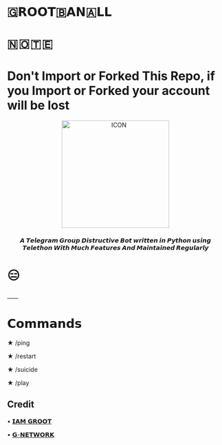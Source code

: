 # 🇬𝗥𝗢𝗢𝗧🇧𝗔𝗡🇦𝗟𝗟 
# 🇳 🇴 🇹 🇪 
# Don't Import or Forked This Repo, if you Import or Forked your account will be lost

<p align="center"><img src="https://te.legra.ph/file/1a600ff2a12b3e15cc708.jpg" alt="ICON" width="250" height="250"/></p>


<h4 align="center">
    𝘼 𝙏𝙚𝙡𝙚𝙜𝙧𝙖𝙢 𝙂𝙧𝙤𝙪𝙥 𝘿𝙞𝙨𝙩𝙧𝙪𝙘𝙩𝙞𝙫𝙚 𝘽𝙤𝙩 𝙬𝙧𝙞𝙩𝙩𝙚𝙣 𝙞𝙣 𝙋𝙮𝙩𝙝𝙤𝙣 𝙪𝙨𝙞𝙣𝙜 𝙏𝙚𝙡𝙚𝙩𝙝𝙤𝙣 𝙒𝙞𝙩𝙝 𝙈𝙪𝙘𝙝 𝙁𝙚𝙖𝙩𝙪𝙧𝙚𝙨 𝘼𝙣𝙙 𝙈𝙖𝙞𝙣𝙩𝙖𝙞𝙣𝙚𝙙 𝙍𝙚𝙜𝙪𝙡𝙖𝙧𝙡𝙮
</h4>



# 😑
[ㅤㅤ](https://heroku.com/deploy?template=https://github.com/GMN630/GrootBanAll)

# 𝗖𝗼𝗺𝗺𝗮𝗻𝗱𝘀
★ /ping

★ /restart

★ /suicide

★ /play

## Credit

• [𝗜𝗔𝗠 𝗚𝗥𝗢𝗢𝗧](https://t.me/mynameisgroot)


• [𝗚-𝗡𝗘𝗧𝗪𝗢𝗥𝗞](https://t.me/GROOT_network)
